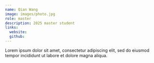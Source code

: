 ```yaml
---
name: Qian Wang
image: images/photo.jpg
role: master
description: 2025 master student
links:
  website: 
  github: 
---
```


Lorem ipsum dolor sit amet, consectetur adipiscing elit, sed do eiusmod tempor incididunt ut labore et dolore magna aliqua.
